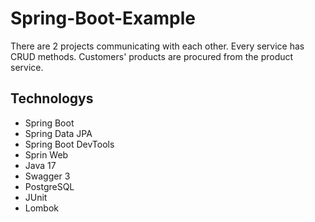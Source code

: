 # Spring-Boot-Example
There are 2 projects communicating with each other. Every service has CRUD methods. Customers' products are procured from the product service.


## Technologys
- Spring Boot
- Spring Data JPA
- Spring Boot DevTools
- Sprin Web
- Java 17
- Swagger 3
- PostgreSQL
- JUnit
- Lombok
